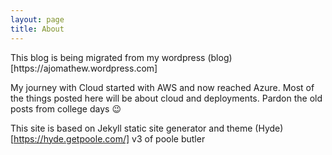 ```yaml
---
layout: page
title: About
---
```


<p class="message">
  This blog is being migrated from my wordpress (blog)[https://ajomathew.wordpress.com]
</p>

 My journey with Cloud started with AWS and now reached Azure. Most of the things posted here will be about cloud and deployments. Pardon the old posts from college days 😉

This site is based on Jekyll static site generator and theme (Hyde)[https://hyde.getpoole.com/] v3 of poole butler